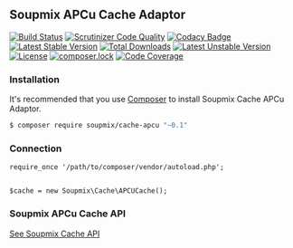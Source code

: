 ## Soupmix APCu Cache Adaptor

[![Build Status](https://travis-ci.org/soupmix/cache-apcu.svg?branch=master)](https://travis-ci.org/soupmix/cache-apcu) [![Scrutinizer Code Quality](https://scrutinizer-ci.com/g/soupmix/cache-apcu/badges/quality-score.png?b=master)](https://scrutinizer-ci.com/g/soupmix/cache-apcu/?branch=master) [![Codacy Badge](https://api.codacy.com/project/badge/Grade/f2fd85aaddc44793bfc25020802ee5f2)](https://www.codacy.com/app/mehmet/cache-apcu?utm_source=github.com&amp;utm_medium=referral&amp;utm_content=soupmix/cache-apcu&amp;utm_campaign=Badge_Grade) 
[![Latest Stable Version](https://poser.pugx.org/soupmix/cache-apcu/v/stable)](https://packagist.org/packages/soupmix/cache-apcu) [![Total Downloads](https://poser.pugx.org/soupmix/cache-apcu/downloads)](https://packagist.org/packages/soupmix/cache-apcu) [![Latest Unstable Version](https://poser.pugx.org/soupmix/cache-apcu/v/unstable)](https://packagist.org/packages/soupmix/cache-apcu) [![License](https://poser.pugx.org/soupmix/cache-apcu/license)](https://packagist.org/packages/soupmix/cache-apcu) [![composer.lock](https://poser.pugx.org/soupmix/cache-apcu/composerlock)](https://packagist.org/packages/soupmix/cache-apcu) [![Code Coverage](https://scrutinizer-ci.com/g/soupmix/cache-apcu/badges/coverage.png?b=master)](https://scrutinizer-ci.com/g/soupmix/cache-apcu/?branch=master)


### Installation

It's recommended that you use [Composer](https://getcomposer.org/) to install Soupmix Cache APCu Adaptor.

```bash
$ composer require soupmix/cache-apcu "~0.1"
```

### Connection
```
require_once '/path/to/composer/vendor/autoload.php';


$cache = new Soupmix\Cache\APCUCache();
```


### Soupmix APCu Cache API

[See Soupmix Cache API](https://github.com/soupmix/cache-base/blob/master/README.md)
